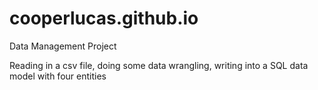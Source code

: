 # cooperlucas.github.io
Data Management Project 


Reading in a csv file, doing some data wrangling, writing into a SQL data model with four entities
